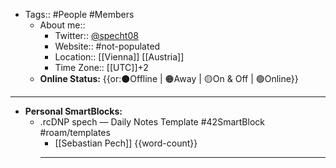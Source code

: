 - Tags:: #People #Members
    - About me::
        - Twitter:: [@specht08](https://twitter.com/specht08)
        - Website:: #not-populated 
        - Location:: [[Vienna]] [[Austria]]
        - Time Zone:: [[UTC]]+2
    - **Online Status:**  {{or:⚫️Offline | 🟠Away | 🟡On & Off | 🟢Online}}
- ---
- **Personal SmartBlocks:**
    - .rcDNP spech — Daily Notes Template #42SmartBlock #roam/templates
        - [[Sebastian Pech]] {{word-count}}
        - ---
